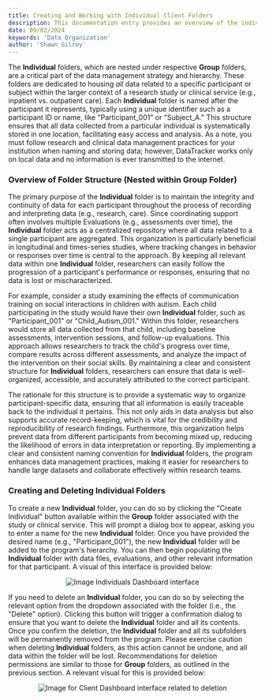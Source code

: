 ```yaml
---
title: Creating and Working with Individual Client Folders
description: This documentation entry provides an overview of the individual client folders within the Data Tracker program, including its purpose, structure, and how to create and delete Individual folders.
date: 09/02/2024
keywords: 'Data Organization'
author: 'Shawn Gilroy'
---
```


The **Individual** folders, which are nested under respective **Group** folders, are a critical part of the data management strategy and hierarchy. These folders are dedicated to housing _all_ data related to a specific participant or subject within the larger context of a research study or clinical service (e.g., inpatient vs. outpatient care). Each **Individual** folder is named after the participant it represents, typically using a unique identifier such as a participant ID or name, like "Participant_001" or "Subject_A." This structure ensures that all data collected from a particular individual is systematically stored in one location, facilitating easy access and analysis. As a note, you must follow research and clinical data management practices for your institution when naming and storing data; however, DataTracker works only on local data and no information is ever transmitted to the internet.

### Overview of Folder Structure (Nested within Group Folder)

The primary purpose of the **Individual** folder is to maintain the integrity and continuity of data for each participant throughout the process of recording and interpreting data (e.g., research, care). Since coordinating support often involves multiple Evaluations (e.g., assessments over time), the **Individual** folder acts as a centralized repository where all data related to a single participant are aggregated. This organization is particularly beneficial in longitudinal and times-series studies, where tracking changes in behavior or responses over time is central to the approach. By keeping all relevant data within one **Individual** folder, researchers can easily follow the progression of a participant's performance or responses, ensuring that no data is lost or mischaracterized.

For example, consider a study examining the effects of communication training on social interactions in children with autism. Each child participating in the study would have their own **Individual** folder, such as "Participant_001" or "Child_Autism_001." Within this folder, researchers would store all data collected from that child, including baseline assessments, intervention sessions, and follow-up evaluations. This approach allows researchers to track the child's progress over time, compare results across different assessments, and analyze the impact of the intervention on their social skills. By maintaining a clear and consistent structure for **Individual** folders, researchers can ensure that data is well-organized, accessible, and accurately attributed to the correct participant.

The rationale for this structure is to provide a systematic way to organize participant-specific data, ensuring that all information is easily traceable back to the individual it pertains. This not only aids in data analysis but also supports accurate record-keeping, which is vital for the credibility and reproducibility of research findings. Furthermore, this organization helps prevent data from different participants from becoming mixed up, reducing the likelihood of errors in data interpretation or reporting. By implementing a clear and consistent naming convention for **Individual** folders, the program enhances data management practices, making it easier for researchers to handle large datasets and collaborate effectively within research teams.

### Creating and Deleting Individual Folders

To create a new **Individual** folder, you can do so by clicking the "Create Individual" button available within the **Group** folder associated with the study or clinical service. This will prompt a dialog box to appear, asking you to enter a name for the new **Individual** folder. Once you have provided the desired name (e.g., "Participant_001"), the new **Individual** folder will be added to the program's hierarchy. You can then begin populating the **Individual** folder with data files, evaluations, and other relevant information for that participant. A visual of this interface is provided below:

<div align="center" width="100%">
    <img src="/docs/folder_preview_clients.png" alt="Image Individuals Dashboard interface"/>
</div>

If you need to delete an **Individual** folder, you can do so by selecting the relevant option from the dropdown associated with the folder (i.e., the "Delete" option). Clicking this button will trigger a confirmation dialog to ensure that you want to delete the **Individual** folder and all its contents. Once you confirm the deletion, the **Individual** folder and all its subfolders will be permanently removed from the program. Please exercise caution when deleting **Individual** folders, as this action cannot be undone, and all data within the folder will be lost. Recommendations for deletion permissions are similar to those for **Group** folders, as outlined in the previous section. A relevant visual for this is provided below:

<div align="center" width="100%">
    <img src="/docs/folder_preview_clients_delete.png" alt="Image for Client Dashboard interface related to deletion"/>
</div>
